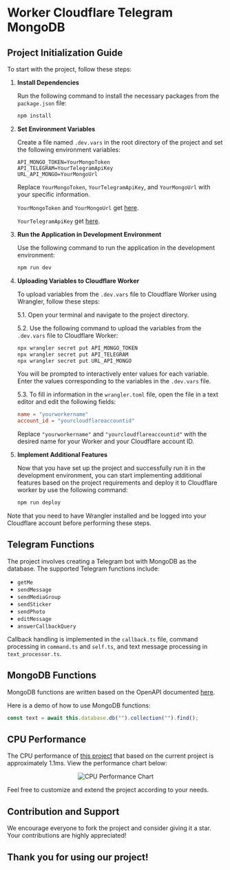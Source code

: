 # Worker Cloudflare Telegram MongoDB

## Project Initialization Guide

To start with the project, follow these steps:

1. **Install Dependencies**

   Run the following command to install the necessary packages from the `package.json` file:

   ```bash
   npm install
   ```

2. **Set Environment Variables**

   Create a file named `.dev.vars` in the root directory of the project and set the following environment variables:

   ```env
   API_MONGO_TOKEN=YourMongoToken
   API_TELEGRAM=YourTelegramApiKey
   URL_API_MONGO=YourMongoUrl
   ```

   Replace `YourMongoToken`, `YourTelegramApiKey`, and `YourMongoUrl` with your specific information.
   
   `YourMongoToken` and `YourMongoUrl` get [here](https://www.mongodb.com/docs/atlas/app-services/data-api/generated-endpoints/).

   `YourTelegramApiKey` get [here](https://t.me/BotFather).

4. **Run the Application in Development Environment**

   Use the following command to run the application in the development environment:

   ```bash
   npm run dev
   ```

5. **Uploading Variables to Cloudflare Worker**
   
   To upload variables from the `.dev.vars` file to Cloudflare Worker using Wrangler, follow these steps:
   
   5.1. Open your terminal and navigate to the project directory.
   
   5.2. Use the following command to upload the variables from the `.dev.vars` file to Cloudflare Worker:
   
    ```bash
    npx wrangler secret put API_MONGO_TOKEN
    npx wrangler secret put API_TELEGRAM
    npx wrangler secret put URL_API_MONGO
    ```
   
   You will be prompted to interactively enter values for each variable. Enter the values corresponding to the variables in the `.dev.vars` file.
   
   5.3. To fill in information in the `wrangler.toml` file, open the file in a text editor and edit the following fields:
   
    ```toml
    name = "yourworkername"
    account_id = "yourcloudflareaccountid"
    ```
   
   Replace `"yourworkername"` and `"yourcloudflareaccountid"` with the desired name for your Worker and your Cloudflare account ID.
   
6. **Implement Additional Features**

   Now that you have set up the project and successfully run it in the development environment, you can start implementing additional features based on the project requirements and deploy it to Cloudflare worker by use the following command:
   
   ```bash
   npm run deploy
   ```
   
Note that you need to have Wrangler installed and be logged into your Cloudflare account before performing these steps.

## Telegram Functions

The project involves creating a Telegram bot with MongoDB as the database. The supported Telegram functions include:

- `getMe`
- `sendMessage`
- `sendMediaGroup`
- `sendSticker`
- `sendPhoto`
- `editMessage`
- `answerCallbackQuery`

Callback handling is implemented in the `callback.ts` file, command processing in `command.ts` and `self.ts`, and text message processing in `text_processor.ts`.

## MongoDB Functions

MongoDB functions are written based on the OpenAPI documented [here](https://www.mongodb.com/docs/atlas/app-services/data-api/openapi/).

Here is a demo of how to use MongoDB functions:

```typescript
const text = await this.database.db("").collection("").find();
```

## CPU Performance

The CPU performance of [this project](https://github.com/RuriMeiko/telegram-water-reminder) that based on the current project is approximately 1.1ms. View the performance chart below:
<p align="center">
  <img src="https://i.ibb.co/d56y0g9/image.png" alt="CPU Performance Chart">
</p>


Feel free to customize and extend the project according to your needs.

## Contribution and Support

We encourage everyone to fork the project and consider giving it a star. Your contributions are highly appreciated!

## Thank you for using our project!
